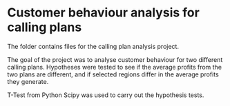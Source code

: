 
# Customer behaviour analysis for calling plans 
The folder contains files for the calling plan analysis project. 

The goal of the project was to analyse customer behaviour for two different calling plans. Hypotheses were tested to see if the average profits from the two plans are different, and if selected regions differ in the average profits they generate. 

T-Test from Python Scipy was used to carry out the hypothesis tests. 

